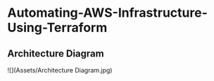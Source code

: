 # Automating-AWS-Infrastructure-Using-Terraform

## Architecture Diagram 
![](Assets/Architecture Diagram.jpg)

